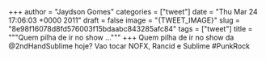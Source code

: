 
+++
author = "Jaydson Gomes"
categories = ["tweet"]
date = "Thu Mar 24 17:06:03 +0000 2011"
draft = false
image = "{TWEET_IMAGE}"
slug = "8e98f16078d8fd576003f15bdaabc843285afc84"
tags = ["tweet"]
title = """Quem pilha de ir no show ..."""
+++
Quem pilha de ir no show da @2ndHandSublime hoje? Vao tocar NOFX, Rancid e Sublime #PunkRock
